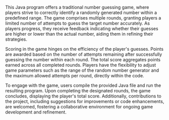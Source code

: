 This Java program offers a traditional number guessing game, where players strive to correctly identify a randomly generated number within a predefined range. The game comprises multiple rounds, granting players a limited number of attempts to guess the target number accurately. As players progress, they receive feedback indicating whether their guesses are higher or lower than the actual number, aiding them in refining their strategies.

Scoring in the game hinges on the efficiency of the player's guesses. Points are awarded based on the number of attempts remaining after successfully guessing the number within each round. The total score aggregates points earned across all completed rounds. Players have the flexibility to adjust game parameters such as the range of the random number generator and the maximum allowed attempts per round, directly within the code.

To engage with the game, users compile the provided Java file and run the resulting program. Upon completing the designated rounds, the game concludes, displaying the player's total score. Additionally, contributions to the project, including suggestions for improvements or code enhancements, are welcomed, fostering a collaborative environment for ongoing game development and refinement.

